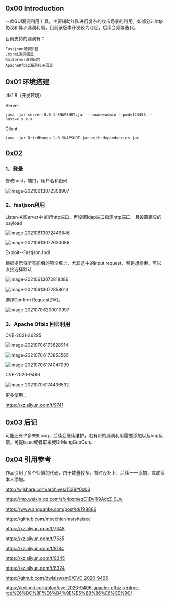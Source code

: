 ## 0x00 Introduction

一款GUI漏洞利用工具，主要辅助红队进行复杂的攻击场景的利用，如部分非http协议和异步漏洞利用。目前该版本开发较为仓促，后续会频繁迭代。

目前支持的漏洞有：

```
Fastjson漏洞回显
Jmxrmi漏洞回显
RmiServer漏洞回显
ApacheOfbiz漏洞利用回显
```

## 0x01 环境搭建

jdk1.8（开发环境）

Server

```
java -jar server-0.0.1-SNAPSHOT.jar --uname=admin --pwd=123456 --host=x.x.x.x
```

Client

```
java -jar DriedMango-1.0-SNAPSHOT-jar-with-dependencies.jar
```



## 0x02 

### 1、登录

修改host，端口，用户名和密码

![image-20210613072308907](Untitled.assets/image-20210613072308907.png)



### 2、fastjson利用

Listen-AllServer中监听http端口，再设置ldap端口指定http端口，且设置相应的payload

![image-20210613072449846](Untitled.assets/image-20210613072449846.png)

![image-20210613072630686](Untitled.assets/image-20210613072630686.png)

Exploit--FastjsonJndi

根据提示将所有能填的项全填上，尤其途中的input request，若是想偷懒，可以直接选择默认

![image-20210613072818386](Untitled.assets/image-20210613072818386.png)

![image-20210613072858613](Untitled.assets/image-20210613072858613.png)

选择Confirm Request即可。

![image-20210706200010997](README.assets/image-20210706200010997.png)

### 3、Apache Ofbiz 回显利用

CVE-2021-26295

![image-20210706173628914](README.assets/image-20210706173628914.png)

![image-20210706173853565](README.assets/image-20210706173853565.png)

![image-20210706174047099](README.assets/image-20210706174047099.png)

CVE-2020-9496

![image-20210706174436532](README.assets/image-20210706174436532.png)

更多使用：

https://xz.aliyun.com/t/9741

## 0x03 后记

可能还有许多未知bug，后续会继续维护，若有新的漏洞利用需要添加以及bug反馈，可提issue或者联系我DrMangGuoGan。



## 0x04 引用参考

作品引用了多个师傅的代码，由于数量较多，暂时没补上，后续一一添加，或联系本人添加。

http://wjlshare.com/archives/1529#0x06

https://mp.weixin.qq.com/s/x4pxmeqC1DvRi9AdxZ-0Lw

https://www.anquanke.com/post/id/198886

https://github.com/mbechler/marshalsec

https://xz.aliyun.com/t/7348

https://xz.aliyun.com/t/7535

https://xz.aliyun.com/t/8184

https://xz.aliyun.com/t/9345

https://xz.aliyun.com/t/8324

https://github.com/dwisiswant0/CVE-2020-9496

https://kylingit.com/blog/cve-2020-9496-apache-ofbiz-xmlrpc-rce%E6%BC%8F%E6%B4%9E%E5%88%86%E6%9E%90/

